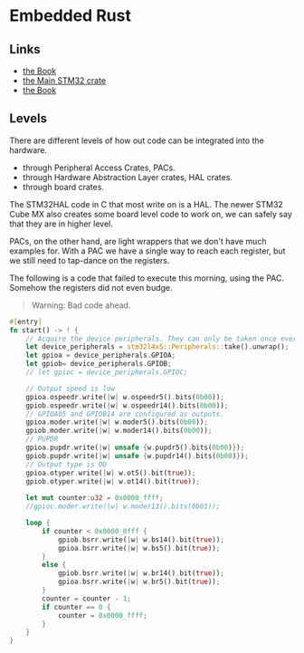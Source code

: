 # Embedded Rust

## Links

- [the Book](https://docs.rust-embedded.org/book/)
- [the Main STM32 crate](https://github.com/stm32-rs/stm32-rs)
- [the Book](https://docs.rust-embedded.org/book/) 

## Levels
There are different levels of how out code can be integrated into the hardware. 
-  through Peripheral Access Crates, PACs.
-  through Hardware Abstraction Layer crates, HAL crates.
-  through board crates. 

The STM32HAL code in C that most write on is a HAL.
The newer STM32 Cube MX also creates some board level code to work on, we can safely say that they are in higher level. 

PACs, on the other hand, are light wrappers that we don't have much examples for. With a PAC we have a single way to reach each register, but we still need to tap-dance on the registers.

The following is a code that failed to execute this morning, using the PAC. Somehow the registers did not even budge. 

> Warning: Bad code ahead.

```rust
#[entry]
fn start() -> ! {
    // Acquire the device peripherals. They can only be taken once ever.
    let device_peripherals = stm32l4x5::Peripherals::take().unwrap();
    let gpioa = device_peripherals.GPIOA; 
    let gpiob= device_peripherals.GPIOB;
    // let gpioc = device_peripherals.GPIOC;

    // Output speed is low
    gpioa.ospeedr.write(|w| w.ospeedr5().bits(0b00));
    gpiob.ospeedr.write(|w| w.ospeedr14().bits(0b00));
    // GPIOA05 and GPIOB14 are configured as outputs.
    gpioa.moder.write(|w| w.moder5().bits(0b00));
    gpiob.moder.write(|w| w.moder14().bits(0b00));
    // PUPDR
    gpioa.pupdr.write(|w| unsafe {w.pupdr5().bits(0b00)});
    gpiob.pupdr.write(|w| unsafe {w.pupdr14().bits(0b00)});
    // Output type is OD
    gpioa.otyper.write(|w| w.ot5().bit(true));
    gpiob.otyper.write(|w| w.ot14().bit(true));
    
    let mut counter:u32 = 0x0000_ffff;
    //gpioc.moder.write(|w| w.moder13().bits(0b01));

    loop {
        if counter < 0x0000_8fff {
            gpiob.bsrr.write(|w| w.bs14().bit(true));
            gpioa.bsrr.write(|w| w.bs5().bit(true));
        }
        else { 
            gpiob.bsrr.write(|w| w.br14().bit(true));
            gpioa.bsrr.write(|w| w.br5().bit(true));
        }
        counter = counter - 1;
        if counter == 0 {
            counter = 0x0000_ffff;
        }
    }
}
```